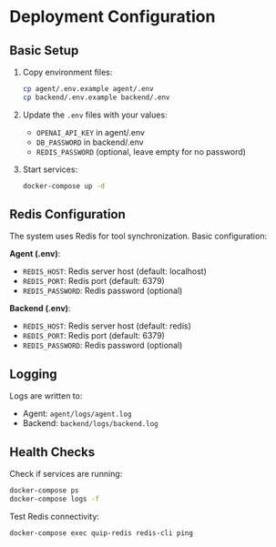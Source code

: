 # Deployment Configuration

## Basic Setup

1. Copy environment files:
   ```bash
   cp agent/.env.example agent/.env
   cp backend/.env.example backend/.env
   ```

2. Update the `.env` files with your values:
   - `OPENAI_API_KEY` in agent/.env
   - `DB_PASSWORD` in backend/.env
   - `REDIS_PASSWORD` (optional, leave empty for no password)

3. Start services:
   ```bash
   docker-compose up -d
   ```

## Redis Configuration

The system uses Redis for tool synchronization. Basic configuration:

**Agent (.env)**:
- `REDIS_HOST`: Redis server host (default: localhost)
- `REDIS_PORT`: Redis port (default: 6379)
- `REDIS_PASSWORD`: Redis password (optional)

**Backend (.env)**:
- `REDIS_HOST`: Redis server host (default: redis)
- `REDIS_PORT`: Redis port (default: 6379)
- `REDIS_PASSWORD`: Redis password (optional)

## Logging

Logs are written to:
- Agent: `agent/logs/agent.log`
- Backend: `backend/logs/backend.log`

## Health Checks

Check if services are running:
```bash
docker-compose ps
docker-compose logs -f
```

Test Redis connectivity:
```bash
docker-compose exec quip-redis redis-cli ping
```